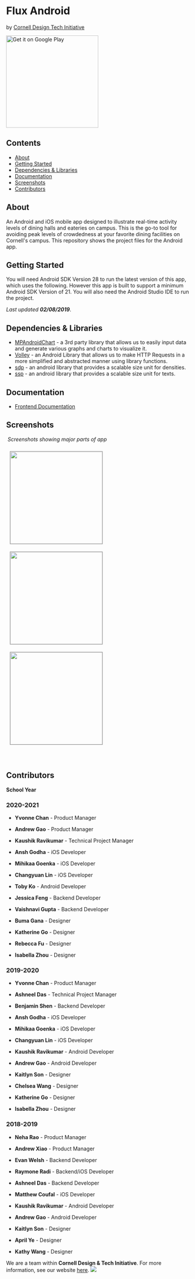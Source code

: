 # Flux Android

by [Cornell Design Tech Initiative](https://www.cornelldti.org/)

<a href='https://play.google.com/store/apps/details?id=org.cornelldti.density.density&pcampaignid=MKT-Other-global-all-co-prtnr-py-PartBadge-Mar2515-1'><img alt='Get it on Google Play' src='https://play.google.com/intl/en_us/badges/images/generic/en_badge_web_generic.png' width='250px'/></a>

## Contents
  - [About](#about)
  - [Getting Started](#getting-started)
  - [Dependencies & Libraries](#dependencies--libraries)
  - [Documentation](#documentation)
  - [Screenshots](#screenshots)
  - [Contributors](#contributors)
​
## About
An Android and iOS mobile app designed to illustrate real-time activity levels of dining halls and eateries on campus. This is the go-to tool for avoiding peak levels of crowdedness at your favorite dining facilities on Cornell's campus. This repository shows the project files for the Android app.
​
## Getting Started
You will need Android SDK Version 28 to run the latest version of this app, which uses the following. However this app is built to support a minimum Android SDK Version of 21. You will also need the Android Studio IDE to run the project.

_Last updated **02/08/2019**_.
​
## Dependencies & Libraries
 * [MPAndroidChart](https://github.com/PhilJay/MPAndroidChart) - a 3rd party library that allows us to easily input data and generate various graphs and charts to visualize it. 
 * [Volley](https://developer.android.com/training/volley/) - an Android Library that allows us to make HTTP Requests in a more simplified and abstracted manner using library functions.
  * [sdp](https://github.com/intuit/sdp) - an android library that provides a scalable size unit for densities.
  * [ssp](https://github.com/intuit/ssp) - an android library that provides a scalable size unit for texts.
​
## Documentation
* [Frontend Documentation](https://github.com/cornell-dti/campus-density-android/wiki)
​
## Screenshots
​
_Screenshots showing major parts of app_
​

<img src="https://raw.githubusercontent.com/cornell-dti/campus-density-android/master/app-screenshots/screenshot1.png" width="250px" style="margin: 10px; border: 1px rgba(0,0,0,0.4) solid;"> <img src="https://raw.githubusercontent.com/cornell-dti/campus-density-android/master/app-screenshots/screenshot3.png" width="250px" style="margin: 10px; border: 1px rgba(0,0,0,0.4) solid;"> <img src="https://raw.githubusercontent.com/cornell-dti/campus-density-android/master/app-screenshots/screenshot2.png" width="250px" style="margin: 10px; border: 1px rgba(0,0,0,0.4) solid;">

​
## Contributors

**School Year**
### **2020-2021**

 * **Yvonne Chan** - Product Manager 
 * **Andrew Gao** - Product Manager
 * **Kaushik Ravikumar** - Technical Project Manager

 * **Ansh Godha** - iOS Developer
 * **Mihikaa Goenka** - iOS Developer
 * **Changyuan Lin** - iOS Developer
 * **Toby Ko** - Android Developer
 * **Jessica Feng** - Backend Developer
 * **Vaishnavi Gupta** - Backend Developer

 * **Buma Gana** - Designer
 * **Katherine Go** - Designer
 * **Rebecca Fu** - Designer 
 * **Isabella Zhou** - Designer
​
### **2019-2020**

 * **Yvonne Chan** - Product Manager
 * **Ashneel Das** - Technical Project Manager
 
 * **Benjamin Shen** - Backend Developer
 * **Ansh Godha** - iOS Developer
 * **Mihikaa Goenka** - iOS Developer
 * **Changyuan Lin** - iOS Developer
 * **Kaushik Ravikumar** - Android Developer
 * **Andrew Gao** - Android Developer
 
 * **Kaitlyn Son** - Designer
 * **Chelsea Wang** - Designer
 * **Katherine Go** - Designer
 * **Isabella Zhou** - Designer

### **2018-2019**

 * **Neha Rao** - Product Manager
 * **Andrew Xiao** - Product Manager
 
 * **Evan Welsh** - Backend Developer
 * **Raymone Radi** - Backend/iOS Developer
 * **Ashneel Das** - Backend Developer
 * **Matthew Coufal** - iOS Developer
 * **Kaushik Ravikumar** - Android Developer
 * **Andrew Gao** - Android Developer
 
 * **Kaitlyn Son** - Designer
 * **April Ye** - Designer
 * **Kathy Wang** - Designer
​

We are a team within **Cornell Design & Tech Initiative**. For more information, see our website [here](https://cornelldti.org/).
<img src="https://raw.githubusercontent.com/cornell-dti/design/master/Branding/Wordmark/Dark%20Text/Transparent/Wordmark-Dark%20Text-Transparent%403x.png">
​
